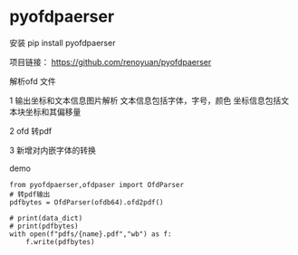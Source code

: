 # pyofdpaerser
安装
pip install pyofdpaerser

项目链接： https://github.com/renoyuan/pyofdpaerser

解析ofd 文件

1 输出坐标和文本信息图片解析
    文本信息包括字体，字号，颜色
    坐标信息包括文本块坐标和其偏移量
    
2 ofd 转pdf

3 新增对内嵌字体的转换 

demo
```
from pyofdpaerser,ofdpaser import OfdParser
# 转pdf输出
pdfbytes = OfdParser(ofdb64).ofd2pdf()

# print(data_dict)
# print(pdfbytes)
with open(f"pdfs/{name}.pdf","wb") as f:
    f.write(pdfbytes)
```



